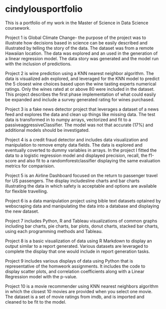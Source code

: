 # cindylousportfolio
This is a portfolio of my work in the Master of Science in Data Science coursework.


Project 1 is Global Climate Change- the purpose of the project was to illustrate how decisions based in science can be easily described and illustrated by telling the story of the data.  The dataset was from a remote Hawaiian location.  The data was explored and an used in the generation of a linear regression model.  The data story was generated and the model run with the inclusion of predictions.

Project 2 is wine prediction using a KNN nearest neighbor algorithm.  The data is visualized adn explored, and leveraged for the KNN model to predict the 5 closest wine choices based upon the wine tasting experts numerical ratings.  Only the wines rated at or above 80 were included in the dataset.  This project describes the first phase implementation of what could easily be expanded and include a survey generated rating for wines purchased.

Project 3 is a fake news detector project that leverages a dataset of a news feed and explores the data and clean up things like missing data.  The test data is transformed in to numpy arrays, vectorized and fit to a passiveaggressiveClassifier.  The model was not that accurate (17%) and additional models should be investigated.

Project 4 is a credit fraud detector and includes data visualization and manipulation to remove empty data fields.  The data is explored and eventually coverted to dummy variables in arrays.  In the project I fitted the data to a logistic regression model and displayed precision, recall, the f1-score and also fit to a randomforestclassifier displaying the same evaluation metrics for comparision.

Project 5 is an Airline Dashboard focused on the return to passenger travel for US passengers.  The display includesline charts and bar charts illustrating the data in which safety is acceptable and options are available for flexible travelling.

Project 6 is a data manipulation project using bible text datasets optained by webscraping data and manipulating the data into a database and displaying the new dataset.

Project 7 includes Python, R and Tableau visualizations of common graphs including bar charts, pie charts, bar plots, donut charts, stacked bar charts, using each programming methods and Tableau.

Project 8 is a basic visualization of data using R Markdown to display an output similar to a report generated.  Various datasets are leveraged to complete the display that one would include in report generation tasks.

Project 9 includes various displays of data using Python that is representative of the homweork assignments. It includes the code to display scatter plots, and correlation coefficients along with a Linear Regression model with the p-value.

Project 10 is a movie recommender using KNN nearest neighbors algorithm in which the closest 10 movies are provided when you select one movie.  The dataset is a set of movie ratings from imdb, and is imported and cleaned to be fit to the model.
